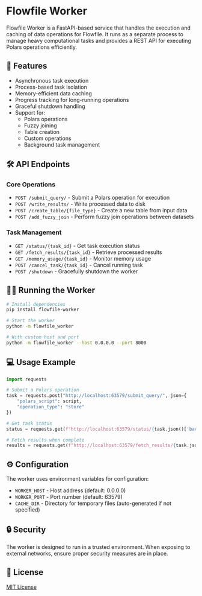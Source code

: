 # Flowfile Worker

Flowfile Worker is a FastAPI-based service that handles the execution and caching of data operations for Flowfile. It runs as a separate process to manage heavy computational tasks and provides a REST API for executing Polars operations efficiently.

## 🚀 Features

- Asynchronous task execution
- Process-based task isolation
- Memory-efficient data caching
- Progress tracking for long-running operations
- Graceful shutdown handling
- Support for:
  - Polars operations
  - Fuzzy joining
  - Table creation
  - Custom operations
  - Background task management

## 🛠️ API Endpoints

### Core Operations
- `POST /submit_query/` - Submit a Polars operation for execution
- `POST /write_results/` - Write processed data to disk
- `POST /create_table/{file_type}` - Create a new table from input data
- `POST /add_fuzzy_join` - Perform fuzzy join operations between datasets

### Task Management
- `GET /status/{task_id}` - Get task execution status
- `GET /fetch_results/{task_id}` - Retrieve processed results
- `GET /memory_usage/{task_id}` - Monitor memory usage
- `POST /cancel_task/{task_id}` - Cancel running task
- `POST /shutdown` - Gracefully shutdown the worker

## 🏃‍♂️ Running the Worker

```bash
# Install dependencies
pip install flowfile-worker

# Start the worker
python -m flowfile_worker

# With custom host and port
python -m flowfile_worker --host 0.0.0.0 --port 8000
```

## 💻 Usage Example

```python
import requests

# Submit a Polars operation
task = requests.post("http://localhost:63579/submit_query/", json={
    "polars_script": script,
    "operation_type": "store"
})

# Get task status
status = requests.get(f"http://localhost:63579/status/{task.json()['background_task_id']}")

# Fetch results when complete
results = requests.get(f"http://localhost:63579/fetch_results/{task.json()['background_task_id']}")
```

## ⚙️ Configuration

The worker uses environment variables for configuration:
- `WORKER_HOST` - Host address (default: 0.0.0.0)
- `WORKER_PORT` - Port number (default: 63579)
- `CACHE_DIR` - Directory for temporary files (auto-generated if not specified)

## 🔒 Security

The worker is designed to run in a trusted environment. When exposing to external networks, ensure proper security measures are in place.

## 📝 License

[MIT License](LICENSE)